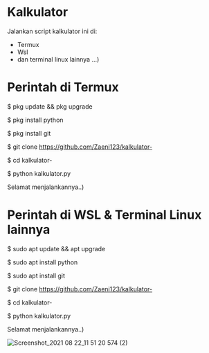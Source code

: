 # Kalkulator
Jalankan script kalkulator ini di:
- Termux
- Wsl
- dan terminal linux lainnya ...)

# Perintah di Termux
$ pkg update && pkg upgrade

$ pkg install python

$ pkg install git

$ git clone https://github.com/Zaeni123/kalkulator-

$ cd kalkulator-

$ python kalkulator.py

Selamat menjalankannya..)

# Perintah di WSL & Terminal Linux lainnya

$ sudo apt update && apt upgrade

$ sudo apt install python

$ sudo apt install git

$ git clone https://github.com/Zaeni123/kalkulator-

$ cd kalkulator-

$ python kalkulator.py

Selamat menjalankannya..)

![Screenshot_2021 08 22_11 51 20 574 (2)](https://user-images.githubusercontent.com/86873865/130342779-6c8de918-274f-42f4-b6e9-2d4a002332a1.png)

